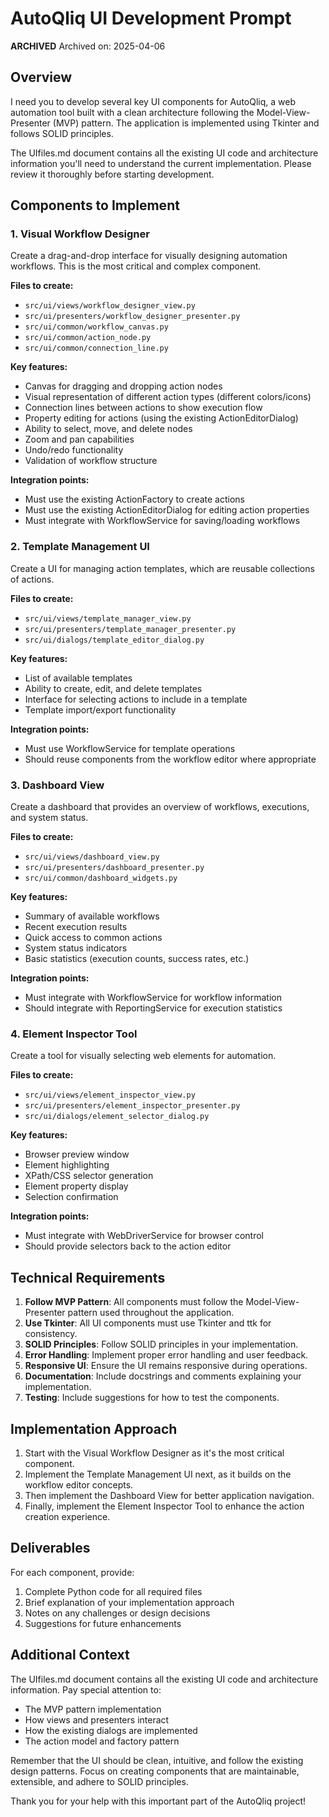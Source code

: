 # AutoQliq UI Development Prompt

**********ARCHIVED**********
Archived on: 2025-04-06


## Overview

I need you to develop several key UI components for AutoQliq, a web automation tool built with a clean architecture following the Model-View-Presenter (MVP) pattern. The application is implemented using Tkinter and follows SOLID principles.

The UIfiles.md document contains all the existing UI code and architecture information you'll need to understand the current implementation. Please review it thoroughly before starting development.

## Components to Implement

### 1. Visual Workflow Designer

Create a drag-and-drop interface for visually designing automation workflows. This is the most critical and complex component.

**Files to create:**
- `src/ui/views/workflow_designer_view.py`
- `src/ui/presenters/workflow_designer_presenter.py`
- `src/ui/common/workflow_canvas.py`
- `src/ui/common/action_node.py`
- `src/ui/common/connection_line.py`

**Key features:**
- Canvas for dragging and dropping action nodes
- Visual representation of different action types (different colors/icons)
- Connection lines between actions to show execution flow
- Property editing for actions (using the existing ActionEditorDialog)
- Ability to select, move, and delete nodes
- Zoom and pan capabilities
- Undo/redo functionality
- Validation of workflow structure

**Integration points:**
- Must use the existing ActionFactory to create actions
- Must use the existing ActionEditorDialog for editing action properties
- Must integrate with WorkflowService for saving/loading workflows

### 2. Template Management UI

Create a UI for managing action templates, which are reusable collections of actions.

**Files to create:**
- `src/ui/views/template_manager_view.py`
- `src/ui/presenters/template_manager_presenter.py`
- `src/ui/dialogs/template_editor_dialog.py`

**Key features:**
- List of available templates
- Ability to create, edit, and delete templates
- Interface for selecting actions to include in a template
- Template import/export functionality

**Integration points:**
- Must use WorkflowService for template operations
- Should reuse components from the workflow editor where appropriate

### 3. Dashboard View

Create a dashboard that provides an overview of workflows, executions, and system status.

**Files to create:**
- `src/ui/views/dashboard_view.py`
- `src/ui/presenters/dashboard_presenter.py`
- `src/ui/common/dashboard_widgets.py`

**Key features:**
- Summary of available workflows
- Recent execution results
- Quick access to common actions
- System status indicators
- Basic statistics (execution counts, success rates, etc.)

**Integration points:**
- Must integrate with WorkflowService for workflow information
- Should integrate with ReportingService for execution statistics

### 4. Element Inspector Tool

Create a tool for visually selecting web elements for automation.

**Files to create:**
- `src/ui/views/element_inspector_view.py`
- `src/ui/presenters/element_inspector_presenter.py`
- `src/ui/dialogs/element_selector_dialog.py`

**Key features:**
- Browser preview window
- Element highlighting
- XPath/CSS selector generation
- Element property display
- Selection confirmation

**Integration points:**
- Must integrate with WebDriverService for browser control
- Should provide selectors back to the action editor

## Technical Requirements

1. **Follow MVP Pattern**: All components must follow the Model-View-Presenter pattern used throughout the application.
2. **Use Tkinter**: All UI components must use Tkinter and ttk for consistency.
3. **SOLID Principles**: Follow SOLID principles in your implementation.
4. **Error Handling**: Implement proper error handling and user feedback.
5. **Responsive UI**: Ensure the UI remains responsive during operations.
6. **Documentation**: Include docstrings and comments explaining your implementation.
7. **Testing**: Include suggestions for how to test the components.

## Implementation Approach

1. Start with the Visual Workflow Designer as it's the most critical component.
2. Implement the Template Management UI next, as it builds on the workflow editor concepts.
3. Then implement the Dashboard View for better application navigation.
4. Finally, implement the Element Inspector Tool to enhance the action creation experience.

## Deliverables

For each component, provide:
1. Complete Python code for all required files
2. Brief explanation of your implementation approach
3. Notes on any challenges or design decisions
4. Suggestions for future enhancements

## Additional Context

The UIfiles.md document contains all the existing UI code and architecture information. Pay special attention to:
- The MVP pattern implementation
- How views and presenters interact
- How the existing dialogs are implemented
- The action model and factory pattern

Remember that the UI should be clean, intuitive, and follow the existing design patterns. Focus on creating components that are maintainable, extensible, and adhere to SOLID principles.

Thank you for your help with this important part of the AutoQliq project!

